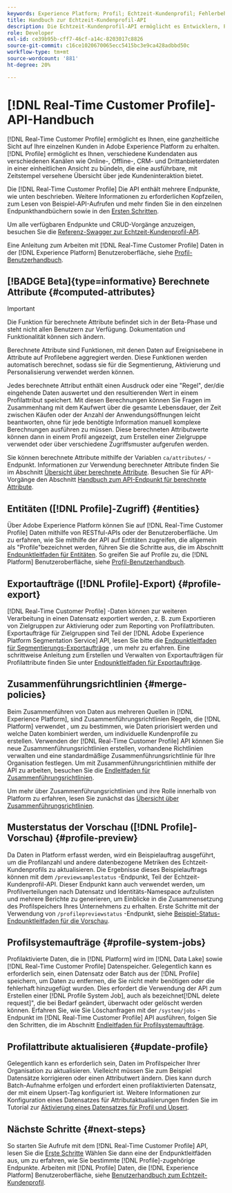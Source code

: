 ```yaml
---
keywords: Experience Platform; Profil; Echtzeit-Kundenprofil; Fehlerbehebung; API; einheitliches Profil; einheitliches Profil; einheitliches Profil; Profil; rtcp; Profil aktivieren; Profil aktivieren
title: Handbuch zur Echtzeit-Kundenprofil-API
description: Die Echtzeit-Kundenprofil-API ermöglicht es Entwicklern, Profildaten zu untersuchen und mit ihnen zu arbeiten, einschließlich Anzeigen von Profilen, Erstellen und Aktualisieren von Zusammenführungsrichtlinien, Exportieren oder Beispielprofildaten und Löschen von Profildaten, die nicht mehr benötigt werden oder fehlerhaft hinzugefügt wurden. In diesem Handbuch erfahren Sie, wie Sie wichtige Vorgänge mit der API durchführen.
role: Developer
exl-id: ce39b95b-cff7-46cf-a14c-8203017c8826
source-git-commit: c16ce1020670065ecc5415bc3e9ca428adbbd50c
workflow-type: tm+mt
source-wordcount: '881'
ht-degree: 20%

---
```


# [!DNL Real-Time Customer Profile]-API-Handbuch

[!DNL Real-Time Customer Profile] ermöglicht es Ihnen, eine ganzheitliche Sicht auf Ihre einzelnen Kunden in Adobe Experience Platform zu erhalten. [!DNL Profile] ermöglicht es Ihnen, verschiedene Kundendaten aus verschiedenen Kanälen wie Online-, Offline-, CRM- und Drittanbieterdaten in einer einheitlichen Ansicht zu bündeln, die eine ausführbare, mit Zeitstempel versehene Übersicht über jede Kundeninteraktion bietet.

Die [!DNL Real-Time Customer Profile] Die API enthält mehrere Endpunkte, wie unten beschrieben. Weitere Informationen zu erforderlichen Kopfzeilen, zum Lesen von Beispiel-API-Aufrufen und mehr finden Sie in den einzelnen Endpunkthandbüchern sowie in den [Ersten Schritten](getting-started.md).

Um alle verfügbaren Endpunkte und CRUD-Vorgänge anzuzeigen, besuchen Sie die [Referenz-Swagger zur Echtzeit-Kundenprofil-API](https://www.adobe.com/go/profile-apis-en).

Eine Anleitung zum Arbeiten mit [!DNL Real-Time Customer Profile] Daten in der [!DNL Experience Platform] Benutzeroberfläche, siehe [Profil-Benutzerhandbuch](../ui/user-guide.md).

## [!BADGE Beta]{type=informative} Berechnete Attribute {#computed-attributes}

>[!IMPORTANT]
>
Die Funktion für berechnete Attribute befindet sich in der Beta-Phase und steht nicht allen Benutzern zur Verfügung. Dokumentation und Funktionalität können sich ändern.

Berechnete Attribute sind Funktionen, mit denen Daten auf Ereignisebene in Attribute auf Profilebene aggregiert werden. Diese Funktionen werden automatisch berechnet, sodass sie für die Segmentierung, Aktivierung und Personalisierung verwendet werden können.

Jedes berechnete Attribut enthält einen Ausdruck oder eine &quot;Regel&quot;, der/die eingehende Daten auswertet und den resultierenden Wert in einem Profilattribut speichert. Mit diesen Berechnungen können Sie Fragen im Zusammenhang mit dem Kaufwert über die gesamte Lebensdauer, der Zeit zwischen Käufen oder der Anzahl der Anwendungsöffnungen leicht beantworten, ohne für jede benötigte Information manuell komplexe Berechnungen ausführen zu müssen. Diese berechneten Attributwerte können dann in einem Profil angezeigt, zum Erstellen einer Zielgruppe verwendet oder über verschiedene Zugriffsmuster aufgerufen werden.

Sie können berechnete Attribute mithilfe der Variablen `ca/attributes/` -Endpunkt. Informationen zur Verwendung berechneter Attribute finden Sie im Abschnitt [Übersicht über berechnete Attribute](../computed-attributes/overview.md). Besuchen Sie für API-Vorgänge den Abschnitt [Handbuch zum API-Endpunkt für berechnete Attribute](../computed-attributes/api.md).

## Entitäten ([!DNL Profile]-Zugriff) {#entities}

Über Adobe Experience Platform können Sie auf [!DNL Real-Time Customer Profile] Daten mithilfe von RESTful-APIs oder der Benutzeroberfläche. Um zu erfahren, wie Sie mithilfe der API auf Entitäten zugreifen, die allgemein als &quot;Profile&quot;bezeichnet werden, führen Sie die Schritte aus, die im Abschnitt [Endpunktleitfaden für Entitäten](entities.md). So greifen Sie auf Profile zu, die [!DNL Platform] Benutzeroberfläche, siehe [Profil-Benutzerhandbuch](../ui/user-guide.md).

## Exportaufträge ([!DNL Profile]-Export) {#profile-export}

[!DNL Real-Time Customer Profile] -Daten können zur weiteren Verarbeitung in einen Datensatz exportiert werden, z. B. zum Exportieren von Zielgruppen zur Aktivierung oder zum Reporting von Profilattributen. Exportaufträge für Zielgruppen sind Teil der [!DNL Adobe Experience Platform Segmentation Service] API, lesen Sie bitte die [Endpunktleitfaden für Segmentierungs-Exportaufträge](../../profile/api/export-jobs.md) , um mehr zu erfahren. Eine schrittweise Anleitung zum Erstellen und Verwalten von Exportaufträgen für Profilattribute finden Sie unter [Endpunktleitfaden für Exportaufträge](export-jobs.md).

## Zusammenführungsrichtlinien {#merge-policies}

Beim Zusammenführen von Daten aus mehreren Quellen in [!DNL Experience Platform], sind Zusammenführungsrichtlinien Regeln, die [!DNL Platform] verwendet , um zu bestimmen, wie Daten priorisiert werden und welche Daten kombiniert werden, um individuelle Kundenprofile zu erstellen. Verwenden der [!DNL Real-Time Customer Profile] API können Sie neue Zusammenführungsrichtlinien erstellen, vorhandene Richtlinien verwalten und eine standardmäßige Zusammenführungsrichtlinie für Ihre Organisation festlegen. Um mit Zusammenführungsrichtlinien mithilfe der API zu arbeiten, besuchen Sie die [Endleitfaden für Zusammenführungsrichtlinien](merge-policies.md).

Um mehr über Zusammenführungsrichtlinien und ihre Rolle innerhalb von Platform zu erfahren, lesen Sie zunächst das [Übersicht über Zusammenführungsrichtlinien](../merge-policies/overview.md).

## Musterstatus der Vorschau ([!DNL Profile]-Vorschau) {#profile-preview}

Da Daten in Platform erfasst werden, wird ein Beispielauftrag ausgeführt, um die Profilanzahl und andere datenbezogene Metriken des Echtzeit-Kundenprofils zu aktualisieren. Die Ergebnisse dieses Beispielauftrags können mit dem `/previewsamplestatus` -Endpunkt, Teil der Echtzeit-Kundenprofil-API. Dieser Endpunkt kann auch verwendet werden, um Profilverteilungen nach Datensatz und Identitäts-Namespace aufzulisten und mehrere Berichte zu generieren, um Einblicke in die Zusammensetzung des Profilspeichers Ihres Unternehmens zu erhalten.  Erste Schritte mit der Verwendung von `/profilepreviewstatus` -Endpunkt, siehe [Beispiel-Status-Endpunktleitfaden für die Vorschau](preview-sample-status.md).

## Profilsystemaufträge {#profile-system-jobs}

Profilaktivierte Daten, die in [!DNL Platform] wird im [!DNL Data Lake] sowie [!DNL Real-Time Customer Profile] Datenspeicher. Gelegentlich kann es erforderlich sein, einen Datensatz oder Batch aus der [!DNL Profile] speichern, um Daten zu entfernen, die Sie nicht mehr benötigen oder die fehlerhaft hinzugefügt wurden. Dies erfordert die Verwendung der API zum Erstellen einer [!DNL Profile System Job], auch als bezeichnet[!DNL delete request]&quot;, die bei Bedarf geändert, überwacht oder gelöscht werden können. Erfahren Sie, wie Sie Löschanfragen mit der `/system/jobs` -Endpunkt im [!DNL Real-Time Customer Profile] API ausführen, folgen Sie den Schritten, die im Abschnitt [Endleitfaden für Profilsystemaufträge](profile-system-jobs.md).

## Profilattribute aktualisieren {#update-profile}

Gelegentlich kann es erforderlich sein, Daten im Profilspeicher Ihrer Organisation zu aktualisieren. Vielleicht müssen Sie zum Beispiel Datensätze korrigieren oder einen Attributwert ändern. Dies kann durch Batch-Aufnahme erfolgen und erfordert einen profilaktivierten Datensatz, der mit einem Upsert-Tag konfiguriert ist. Weitere Informationen zur Konfiguration eines Datensatzes für Attributaktualisierungen finden Sie im Tutorial zur [Aktivierung eines Datensatzes für Profil und Upsert](../../catalog/datasets/enable-upsert.md).

## Nächste Schritte {#next-steps}

So starten Sie Aufrufe mit dem [!DNL Real-Time Customer Profile] API, lesen Sie die [Erste Schritte](getting-started.md) Wählen Sie dann eine der Endpunktleitfäden aus, um zu erfahren, wie Sie bestimmte [!DNL Profile]-zugehörige Endpunkte. Arbeiten mit [!DNL Profile] Daten, die [!DNL Experience Platform] Benutzeroberfläche, siehe [Benutzerhandbuch zum Echtzeit-Kundenprofil](../ui/user-guide.md).

